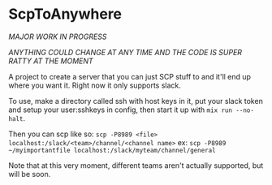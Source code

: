# ScpToAnywhere

*MAJOR WORK IN PROGRESS*

*ANYTHING COULD CHANGE AT ANY TIME AND THE CODE IS SUPER RATTY AT THE MOMENT*

A project to create a server that you can just SCP stuff to and it'll end up where you want it.
Right now it only supports slack.

To use, make a directory called ssh with host keys in it, put your slack token and setup your user:sshkeys in config, then start it up with `mix run --no-halt`.

Then you can scp like so: `scp -P8989 <file> localhost:/slack/<team>/channel/<channel name>`
ex: `scp -P8989 ~/myimportantfile localhost:/slack/myteam/channel/general`

Note that at this very moment, different teams aren't actually supported, but will be soon.

